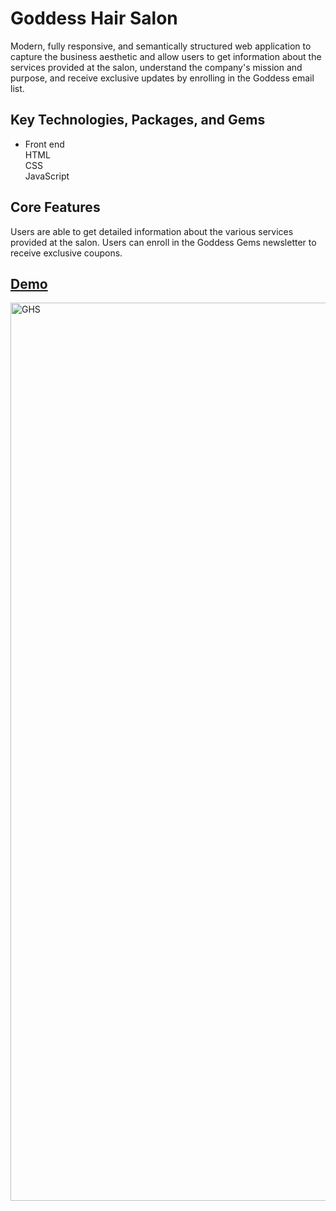 # Goddess Hair Salon 

 Modern, fully responsive, and semantically structured web application to capture the business aesthetic and allow users to get information about the services provided at the salon, understand the company's mission and purpose, and receive exclusive updates by enrolling in the Goddess email list.

## Key Technologies, Packages, and Gems

- Front end <br>
HTML <br>
CSS <br>
JavaScript

## Core Features
Users are able to get detailed information about the various services provided at the salon.  Users can enroll in the Goddess Gems newsletter to receive exclusive coupons.


## [Demo](https://goddesshairsalon.netlify.app)
 <img width="1437" alt="GHS" src="https://user-images.githubusercontent.com/100317017/200155152-c1f0116d-eec9-4da7-93a0-3d41bd3b9a85.png">





